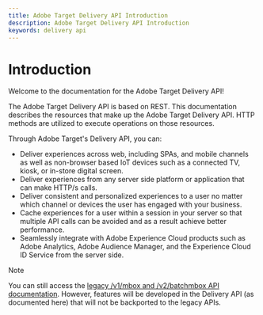 ```yaml
---
title: Adobe Target Delivery API Introduction
description: Adobe Target Delivery API Introduction
keywords: delivery api
---
```


# Introduction

Welcome to the documentation for the Adobe Target Delivery API!

The Adobe Target Delivery API is based on REST. This documentation describes the resources that make up the Adobe Target Delivery API. HTTP methods are utilized to execute operations on those resources.

Through Adobe Target's Delivery API, you can:

* Deliver experiences across web, including SPAs, and mobile channels as well as non-browser based IoT devices such as a connected TV, kiosk, or in-store digital screen.
* Deliver experiences from any server side platform or application that can make HTTP/s calls.
* Deliver consistent and personalized experiences to a user no matter which channel or devices the user has engaged with your business.
* Cache experiences for a user within a session in your server so that multiple API calls can be avoided and as a result achieve better performance.
* Seamlessly integrate with Adobe Experience Cloud products such as Adobe Analytics, Adobe Audience Manager, and the Experience Cloud ID Service from the server side.

>[!NOTE]
>
>You can still access the [legacy /v1/mbox and /v2/batchmbox API documentation](https://developers.adobetarget.com/api/legacy-api/index.html). However, features will be developed in the Delivery API (as documented here) that will not be backported to the legacy APIs.


<!--

---
title: Adobe Target Delivery API and SDKs
description: Adobe Target Delivery API and SDKs
keywords: delivery api
---

# SDKs

Adobe Target offers SDKs to interact with the Target Delivery API and help ease the Adobe Target integration with other Experience Cloud solutions such as Adobe Analytics and Adobe Audience Manager by helping you follow best practices in managing sessions and cookies. Therefore, it is highly recommended to leverage a SDK to mask away these complexities and prevent incorrect utilization of the API.

## Node.js SDK

The [Node.js SDK](https://github.com/adobe/target-nodejs-sdk) is open sourced and maintained within Github, where you can find the documentation and usage instructions.

Read the [changelog](https://github.com/adobe/target-nodejs-sdk/blob/main/CHANGELOG.md) for the Node.js SDK.

## Java SDK

The [Java SDK](https://github.com/adobe/target-java-sdk) is open sourced and maintained within Github, where you can find the documentation and usage instructions.

Read the [changelog](https://github.com/adobe/target-java-sdk/blob/main/CHANGELOG.md) for the Java SDK.

